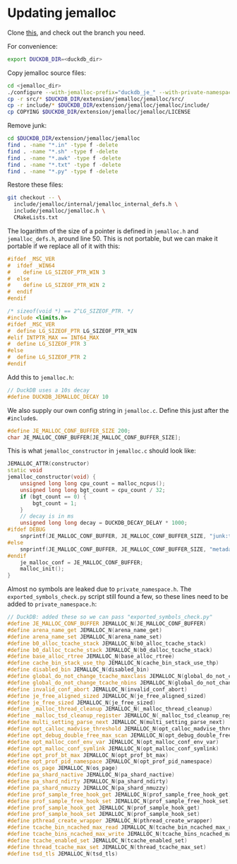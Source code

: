 # Updating jemalloc

Clone [this](https://github.com/jemalloc/jemalloc), and check out the branch you need.

For convenience:
```sh
export DUCKDB_DIR=<duckdb_dir>
```

Copy jemalloc source files:
```sh
cd <jemalloc_dir>
./configure --with-jemalloc-prefix="duckdb_je_" --with-private-namespace="duckdb_" --without-export
cp -r src/* $DUCKDB_DIR/extension/jemalloc/jemalloc/src/
cp -r include/* $DUCKDB_DIR/extension/jemalloc/jemalloc/include/
cp COPYING $DUCKDB_DIR/extension/jemalloc/jemalloc/LICENSE
```

Remove junk:
```sh
cd $DUCKDB_DIR/extension/jemalloc/jemalloc
find . -name "*.in" -type f -delete
find . -name "*.sh" -type f -delete
find . -name "*.awk" -type f -delete
find . -name "*.txt" -type f -delete
find . -name "*.py" -type f -delete
```

Restore these files:
```sh
git checkout -- \
  include/jemalloc/internal/jemalloc_internal_defs.h \
  include/jemalloc/jemalloc.h \
  CMakeLists.txt
```

The logarithm of the size of a pointer is defined in `jemalloc.h` and `jemalloc_defs.h`, around line 50.
This is not portable, but we can make it portable if we replace all of it with this:
```c++
#ifdef _MSC_VER
#  ifdef _WIN64
#    define LG_SIZEOF_PTR_WIN 3
#  else
#    define LG_SIZEOF_PTR_WIN 2
#  endif
#endif

/* sizeof(void *) == 2^LG_SIZEOF_PTR. */
#include <limits.h>
#ifdef _MSC_VER
#  define LG_SIZEOF_PTR LG_SIZEOF_PTR_WIN
#elif INTPTR_MAX == INT64_MAX
#  define LG_SIZEOF_PTR 3
#else
#  define LG_SIZEOF_PTR 2
#endif
```

Add this to `jemalloc.h`:
```c++
// DuckDB uses a 10s decay
#define DUCKDB_JEMALLOC_DECAY 10
```

We also supply our own config string in `jemalloc.c`.
Define this just after the `#include`s.
```c++
#define JE_MALLOC_CONF_BUFFER_SIZE 200;
char JE_MALLOC_CONF_BUFFER[JE_MALLOC_CONF_BUFFER_SIZE];
```
This is what `jemalloc_constructor` in `jemalloc.c` should look like:
```c++
JEMALLOC_ATTR(constructor)
static void
jemalloc_constructor(void) {
	unsigned long long cpu_count = malloc_ncpus();
	unsigned long long bgt_count = cpu_count / 32;
	if (bgt_count == 0) {
		bgt_count = 1;
	}
	// decay is in ms
	unsigned long long decay = DUCKDB_DECAY_DELAY * 1000;
#ifdef DEBUG
	snprintf(JE_MALLOC_CONF_BUFFER, JE_MALLOC_CONF_BUFFER_SIZE, "junk:true,metadata_thp:always,oversize_threshold:268435456,dirty_decay_ms:%llu,muzzy_decay_ms:%llu,narenas:%llu,max_background_threads:%llu", decay, decay, cpu_count, bgt_count);
#else
	snprintf(JE_MALLOC_CONF_BUFFER, JE_MALLOC_CONF_BUFFER_SIZE, "metadata_thp:always,oversize_threshold:268435456,dirty_decay_ms:%llu,muzzy_decay_ms:%llu,narenas:%llu,max_background_threads:%llu", decay, decay, cpu_count, bgt_count);
#endif
	je_malloc_conf = JE_MALLOC_CONF_BUFFER;
	malloc_init();
}
```

Almost no symbols are leaked due to `private_namespace.h`.
The `exported_symbols_check.py` script still found a few, so these lines need to be added to `private_namespace.h`:
```c++
// DuckDB: added these so we can pass "exported_symbols_check.py"
#define JE_MALLOC_CONF_BUFFER JEMALLOC_N(JE_MALLOC_CONF_BUFFER)
#define arena_name_get JEMALLOC_N(arena_name_get)
#define arena_name_set JEMALLOC_N(arena_name_set)
#define b0_alloc_tcache_stack JEMALLOC_N(b0_alloc_tcache_stack)
#define b0_dalloc_tcache_stack JEMALLOC_N(b0_dalloc_tcache_stack)
#define base_alloc_rtree JEMALLOC_N(base_alloc_rtree)
#define cache_bin_stack_use_thp JEMALLOC_N(cache_bin_stack_use_thp)
#define disabled_bin JEMALLOC_N(disabled_bin)
#define global_do_not_change_tcache_maxclass JEMALLOC_N(global_do_not_change_tcache_maxclass)
#define global_do_not_change_tcache_nbins JEMALLOC_N(global_do_not_change_tcache_nbins)
#define invalid_conf_abort JEMALLOC_N(invalid_conf_abort)
#define je_free_aligned_sized JEMALLOC_N(je_free_aligned_sized)
#define je_free_sized JEMALLOC_N(je_free_sized)
#define _malloc_thread_cleanup JEMALLOC_N(_malloc_thread_cleanup)
#define _malloc_tsd_cleanup_register JEMALLOC_N(_malloc_tsd_cleanup_register)
#define multi_setting_parse_next JEMALLOC_N(multi_setting_parse_next)
#define opt_calloc_madvise_threshold JEMALLOC_N(opt_calloc_madvise_threshold)
#define opt_debug_double_free_max_scan JEMALLOC_N(opt_debug_double_free_max_scan)
#define opt_malloc_conf_env_var JEMALLOC_N(opt_malloc_conf_env_var)
#define opt_malloc_conf_symlink JEMALLOC_N(opt_malloc_conf_symlink)
#define opt_prof_bt_max JEMALLOC_N(opt_prof_bt_max)
#define opt_prof_pid_namespace JEMALLOC_N(opt_prof_pid_namespace)
#define os_page JEMALLOC_N(os_page)
#define pa_shard_nactive JEMALLOC_N(pa_shard_nactive)
#define pa_shard_ndirty JEMALLOC_N(pa_shard_ndirty)
#define pa_shard_nmuzzy JEMALLOC_N(pa_shard_nmuzzy)
#define prof_sample_free_hook_get JEMALLOC_N(prof_sample_free_hook_get)
#define prof_sample_free_hook_set JEMALLOC_N(prof_sample_free_hook_set)
#define prof_sample_hook_get JEMALLOC_N(prof_sample_hook_get)
#define prof_sample_hook_set JEMALLOC_N(prof_sample_hook_set)
#define pthread_create_wrapper JEMALLOC_N(pthread_create_wrapper)
#define tcache_bin_ncached_max_read JEMALLOC_N(tcache_bin_ncached_max_read)
#define tcache_bins_ncached_max_write JEMALLOC_N(tcache_bins_ncached_max_write)
#define tcache_enabled_set JEMALLOC_N(tcache_enabled_set)
#define thread_tcache_max_set JEMALLOC_N(thread_tcache_max_set)
#define tsd_tls JEMALLOC_N(tsd_tls)
```
